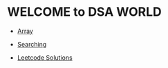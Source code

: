 # WELCOME to DSA WORLD

- <a href="https://github.com/NITParadox/LeetCode-Questions-Solutions/tree/main/Arrays/">Array</a>
- <a href="https://github.com/NITParadox/LeetCode-Questions-Solutions/tree/main/Searching/">Searching</a>

- <a href="https://github.com/NITParadox/LeetCode-Questions-Solutions/tree/main/Solutions/">Leetcode Solutions</a>
